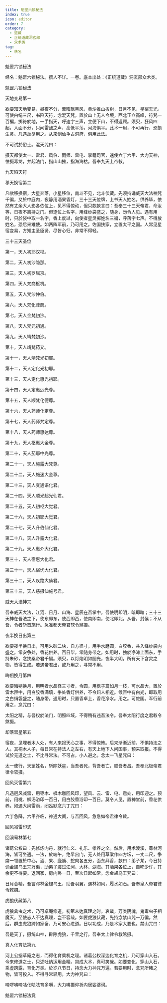 ```yaml
---
title: 魁罡六锁秘法
index: true
icon: editor
order: 7
category:
  - 道藏
  - 正统道藏洞玄部
  - 众术类
tag:
  - 佚名
---
```


魁罡六锁秘法  

经名：魁罡六锁秘法。撰人不详。一卷。底本出处：《正统道藏》洞玄部众术类。  

魁罡六锁秘法  

天地变易第－  

欲要知天地变易，昼夜不分，晕晦飘黑风，黄沙推山拔树，日月不见，星宿无光。可使白绢三尺，书陷天符，念混天咒，置於山上无人今境，西北正立高峰，符咒一百褊，掷符於地，一手指天，呼速字三声，立便下山，不得返顾。须臾，狂风四起，人面不分，只闻雷鼓之声，高低平荡，河海俱平。此术一用，不可再行，恐损生灵。凡遇劫尽用之。从来剑仙争占洞府，俱用此法。  

不可试於俗士。混天咒曰：  

摄天都使太一、雷君、风伯、雨师、雷电、掌籍司官，速使六丁六甲、大力天神，怯摄毒龙，并起法门，指山山摧，指海海枯。吾奉九天上帝敕。  

九天陷天符  

移天换宿第二  

凡欲移换宿，大星奔落，小星移位，南斗不见，北斗伏藏。先须持诵威天大法神咒千徧，又於中庭内，夜静用酒果香灯，三十三天位牌，上书天人姓名。供养毕，依然有丈余大人影各依位上，见不得惊动，但只款款言曰：吾奉三十三天帝君，命汝等，日夜不离持之门。但逐位上名字，用绛纱袋盛之，随身，勿令人见。遇有用时，只於袋中取一名字，香上度过，向使者星灵掷姓名三褊，呼落字七声。不得放姓名，恐后来难使。如两阵军前，乃可用之。佐国扶家，立置太平之国。人常见星宿变易，方知主圣臣贤，尽皆心归，非常不得轻。  

三十三天圣位  

第一，天人初耶汉枢。  

第二，天人初沙隐那。  

第三，天人初罗屈京。  

第四，天人梵商枢机。  

第五，天人梵沙仲伯。  

第六，天人梵化津商。  

第七，天人金梵初沙。  

第八，天人梵元初通。  

第九，天人靖梵初沙。  

第十，天人靖梵药又。  

第十一，天人靖梵光初耶。  

第十二，天人定化光初耶。  

第十三，天人定化惠光初耶。  

第十四，天人定惠远光尊。  

第十五，天人顺梵化德尊。  

第十六，天人药师化定尊。  

第十七，天人药师梵定尊。  

第十八，天人药师惠达尊。  

第十九，天人枢惠大金尊。  

第二十，天人茄耶中光尊。  

第二十一，天人施露大梵尊。  

第二十二，天人施迷大金尊。  

第二十三，天人变通语化君。  

第二十四，天人顺光起光仙君。  

第二十五，天人初枢大觉君。  

第二十六，天人初耶大觉君。  

第二十七，天人升伯仙化君。  

第二十八，天人升露大化君。  

第二十九，天人惠介大化君。  

第三十，天人宿惠大化君。  

第三十一，天人宿忧大化君。  

第三十二，天人疾路大仙君。  

第三十三，天人慈摄仙施号君。  

威天大法神咒  

吾奉威天大法，江河、日月、山海、星辰在吾掌中，吾使明即明，暗即暗；三十三天神在吾法之下，使东即东，使西即西，使南即南，使北即北。从吾，封侯；不从吾，令者斩首施行。急准都天帝君软令煞摄。  

夜半换日出第三  

欲要夜半换日出，可用朱砂二块，自方径寸，用争水磨圆，白胶香，共入绛纱袋内盛之。常安争处，香花供养。百日毕，常随身带之。如用时，独於净滩上面东，手持朱砂，念扶桑帝君千褊。须臾，以灯焰明如圆光，夜半大明，所有天下含灵之物，皆得生成。若遇帝君出，或乃用之，寻常不用。  

晦朔换月第四  

欲要晦朔换月，用明者水晶径三寸者，令圆，用枫子篇如月一枝，可水晶大，置於雷木匣中，用白胶香满填，争处香灯供养，不令妇人相近。候匣中有白光，即取用之白绢袋盛之，随身带。遇用时，只置香卓上，香花净水。用之。可佐国。军行前用之，念咒曰：  

太阳之精，与吾权於法门，明照四域，不得稍有违吾法令。吾奉太阳行度之君敕令煞摄。  

却落彗星第五  

宿夜，见埋者木人处，有人来报天心之事，不得惊怖。后来渐渐近前，不惧持法之人。其桐木人子，每日常在持法人之左右，有天上地下人问国事，预来取报。不得试於无道之士，不比寻常法。不可占，小人避之。念太一飞星咒曰：  

太一使行，天罡姓名，斩除妖星，当吾者死，背吾者亡，顺吾者昌。吾奉北极帝君律令软摄。  

回风灭雷第六  

凡遇迥风减雷，用枣木、枫木雕回风印，望风、云、雷、电、雹处，用印迎之。预前，用桃、柳汤浴印一百日，用白胶香浴印一百日。莫令人见，置神堂前，香花供养。如遇大风雷雨，闭炁默念六丁咒曰：  

六丁急降，六甲齐临，神通大阐，与吾回风。急急如帝君律令敕。  

回风减雷印式  

回溪蓦林第七  

诸葛公权曰：先修炼内丹，就行仁义、礼乐、孝养之全。然后，用术渡溪，蓦林河海，皆可坐遇。一法，於端午，绝早出门，无人处用草棠作四方坛，一丈二尺，争席一领置於中心，酒、果、鹿脯、蛇肉各五分，面东拜香，款曰：弟子某，今日持诵金翅乌王咒万徧，助弟子渡过江河、大林、湖海。其酒果各位上，自吃少许，其余更不得要。返回家，房内卧一日，至次日起如常。念金翅乌王咒曰：  

日月合精，吾言邓林金翅乌王，助吾羽翼，遇林如风，履水如石。吾奉皇人帝君律令敕摄。  

虎狼伏藏第八  

虎狼禽虫之术，乃可卓庵修道，初第未达真理之时。哀哉，万类阴魂，鬼毒虫子相魔灭，至使志人不达真理，岂不容哉。如要虎狼伏藏，先持念禁山咒一万徧。然后，群虫虎狼跨如家畜，乃可安心进道。日以功成，乃是术家大要也。禁山咒曰：  

吾是天丁，摄统山神，辟除虎狼，千里之行。吾奉太上律令救煞摄。  

真人化育法第九  

河上公据草庵之志，而得化育乘机之理。诸葛公权深达化育之机，乃可穿山入石。今来修道之士，只述吐纳运用金精。岂成大术，真可笑哉。如要变化，穿山入石，乘虚跨露，育化万类。於岁八节日，持念大力神咒万遍。若要用时，念咒所睹之物，皆可投入。不得寻常轻用，大力神咒曰：  

啼啰咈啼咕化呿呿育多嚩，大力咈摄仰祈内居娑婆诃。  

魁罡六锁秘法竟  
